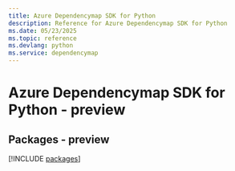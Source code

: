 ```yaml
---
title: Azure Dependencymap SDK for Python
description: Reference for Azure Dependencymap SDK for Python
ms.date: 05/23/2025
ms.topic: reference
ms.devlang: python
ms.service: dependencymap
---
```

# Azure Dependencymap SDK for Python - preview
## Packages - preview
[!INCLUDE [packages](dependencymap-index.md)]